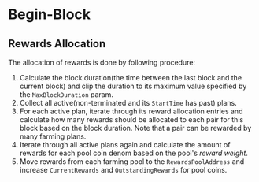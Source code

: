 <!-- order: 4 -->

# Begin-Block

## Rewards Allocation

The allocation of rewards is done by following procedure:

1. Calculate the block duration(the time between the last block and the current
    block) and clip the duration to its maximum value specified by the
    `MaxBlockDuration` param.
2. Collect all active(non-terminated and its `StartTime` has past) plans.
3. For each active plan, iterate through its reward allocation entries and
    calculate how many rewards should be allocated to each pair for this block
    based on the block duration.
    Note that a pair can be rewarded by many farming plans.
4. Iterate through all active plans again and calculate the amount of rewards
    for each pool coin denom based on the pool's *reward weight*.
5. Move rewards from each farming pool to the `RewardsPoolAddress` and increase
     `CurrentRewards` and `OutstandingRewards` for pool coins.
